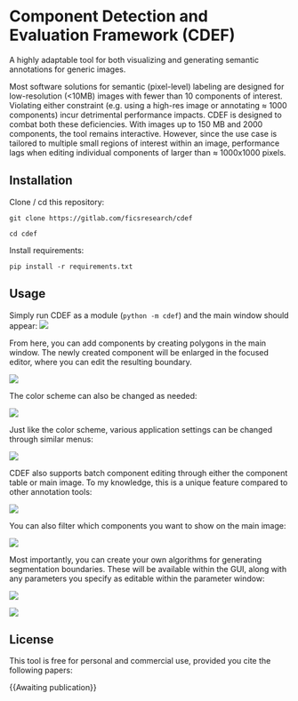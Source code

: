
# Component Detection and Evaluation Framework (CDEF)
A highly adaptable tool for both visualizing and generating semantic annotations for generic images.

Most software solutions for semantic (pixel-level) labeling are designed for low-resolution (<10MB) images with fewer than 10 components of interest. Violating either constraint (e.g. using a high-res image or annotating $\approx$ 1000 components) incur detrimental performance impacts. CDEF is designed to combat both these deficiencies. With images up to 150 MB and 2000 components, the tool remains interactive. However, since the use case is tailored to multiple small regions of interest within an image, performance lags when editing individual components of larger than $\approx$ 1000x1000 pixels.

## Installation
Clone / cd this repository:

`git clone https://gitlab.com/ficsresearch/cdef`

`cd cdef`

Install requirements:

`pip install -r requirements.txt`

## Usage
Simply run CDEF as a module (`python -m cdef`) and the main window should appear:
![](./docs/img/startup.png)

From here, you can add components by creating polygons in the main window. The newly created component will be enlarged in the focused editor, where you can edit the resulting boundary.

![](./docs/img/compCreation.gif)

The color scheme can also be changed as needed:

![](./docs/img/changeColorScheme.gif)

Just like the color scheme, various application settings can be changed through similar menus:

![](./docs/img/propEditors.png)

CDEF also supports batch component editing through either the component table or main image. To my knowledge, this is a unique feature compared to other annotation tools:

![](./docs/img/batchEdit.gif)

You can also filter which components you want to show on the main image:

![](./docs/img/tableFilter.gif)

Most importantly, you can create your own algorithms for generating segmentation boundaries. These will be available within the GUI, along with any parameters you specify as editable within the parameter window:

![](./docs/img/algEditor.png)

![](./docs/img/liveAlgEdit.gif)


## License

This tool is free for personal and commercial use, provided you cite the following papers:

{{Awaiting publication}}

